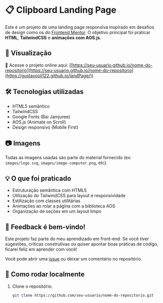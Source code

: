 # 📋 Clipboard Landing Page

Este é um projeto de uma landing page responsiva inspirado em desafios de design como os do [Frontend Mentor](https://www.frontendmentor.io/). O objetivo principal foi praticar **HTML**, **TailwindCSS** e **animações com AOS.js**.

## 🚀 Visualização

🔗 Acesse o projeto online aqui: [[https://seu-usuario.github.io/nome-do-repositorio](https://seu-usuario.github.io/nome-do-repositorio](https://gustavooli122.github.io/landPage/))

## 🛠 Tecnologias utilizadas

- HTML5 semântico  
- TailwindCSS  
- Google Fonts (Bai Jamjuree)  
- AOS.js (Animate on Scroll)  
- Design responsivo (Mobile First)

## 📷 Imagens

Todas as imagens usadas são parte do material fornecido (ex: `images/logo.svg`, `images/image-computer.png`, etc).

## 💡 O que foi praticado

- Estruturação semântica com HTML5  
- Utilização do TailwindCSS para layout e responsividade  
- Estilização com classes utilitárias  
- Animações ao rolar a página com a biblioteca AOS  
- Organização de seções em um layout limpo

## 📩 Feedback é bem-vindo!

Este projeto faz parte do meu aprendizado em front-end. Se você tiver sugestões, críticas construtivas ou quiser apontar boas práticas de código, ficarei feliz em aprender com você!

Você pode abrir uma [issue](https://github.com/seu-usuario/nome-do-repositorio/issues) ou deixar um comentário no repositório.

## 📂 Como rodar localmente

1. Clone o repositório:
   ```bash
   git clone https://github.com/seu-usuario/nome-do-repositorio.git
